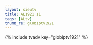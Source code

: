 ```yaml
--- 
layout: sieutv
title: AL1921 s1
tags: [ALtv]
thumb_re: globiptv1921
---
```

{% include tvadv key="globiptv1921" %} 
